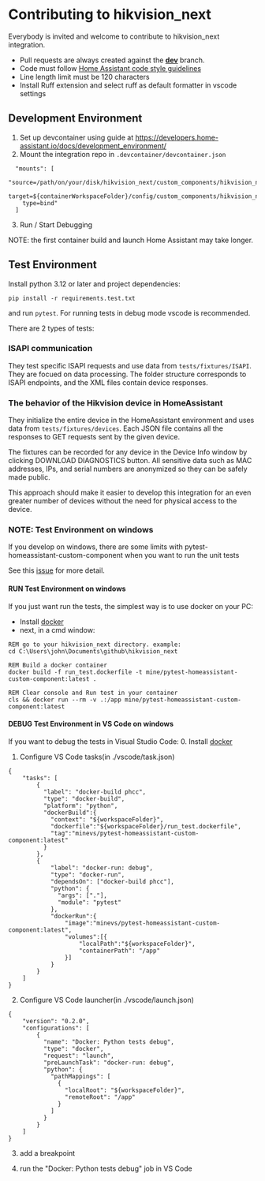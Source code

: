 # Contributing to hikvision_next
Everybody is invited and welcome to contribute to hikvision_next integration.

-   Pull requests are always created against the [**dev**](https://github.com/maciej-or/hikvision_next/tree/dev) branch.
- Code must follow [Home Assistant code style guidelines](https://developers.home-assistant.io/docs/development_guidelines)
- Line length limit must be 120 characters
- Install Ruff extension and select ruff as default formatter in vscode settings

## Development Environment
1. Set up devcontainer using guide at https://developers.home-assistant.io/docs/development_environment/
2. Mount the integration repo in `.devcontainer/devcontainer.json`
```
  "mounts": [
    "source=/path/on/your/disk/hikvision_next/custom_components/hikvision_next,
    target=${containerWorkspaceFolder}/config/custom_components/hikvision_next,
    type=bind"
  ]
```
3. Run / Start Debugging

NOTE: the first container build and launch Home Assistant may take longer.

## Test Environment

Install python 3.12 or later and project dependencies:
```
pip install -r requirements.test.txt
```
and run `pytest`. For running tests in debug mode vscode is recommended.

There are 2 types of tests:

### ISAPI communication
They test specific ISAPI requests and use data from `tests/fixtures/ISAPI`. They are focued on data processing. The folder structure corresponds to ISAPI endpoints, and the XML files contain device responses.

### The behavior of the Hikvision device in HomeAssistant

They initialize the entire device in the HomeAssistant environment and uses data from `tests/fixtures/devices`. Each JSON file contains all the responses to GET requests sent by the given device.

The fixtures can be recorded for any device in the Device Info window by clicking DOWNLOAD DIAGNOSTICS button. All sensitive data such as MAC addresses, IPs, and serial numbers are anonymized so they can be safely made public.

This approach should make it easier to develop this integration for an even greater number of devices without the need for physical access to the device.

### NOTE: Test Environment on windows

If you develop on windows, there are some limits with pytest-homeassistant-custom-component when you want to run the unit tests

See this [issue](https://github.com/MatthewFlamm/pytest-homeassistant-custom-component/issues/154) for more detail.

#### RUN Test Environment on windows
If you just want run the tests, the simplest way is to use docker on your PC:
- Install [docker](https://docs.docker.com/desktop/setup/install/windows-install/)
- next, in a cmd window:
```
REM go to your hikvision_next directory. example:
cd C:\Users\john\Documents\github\hikvision_next

REM Build a docker container 
docker build -f run_test.dockerfile -t mine/pytest-homeassistant-custom-component:latest .

REM Clear console and Run test in your container
cls && docker run --rm -v .:/app mine/pytest-homeassistant-custom-component:latest
```

#### DEBUG Test Environment in VS Code on windows
If you want to debug the tests in Visual Studio Code:
0. Install [docker](https://docs.docker.com/desktop/setup/install/windows-install/)

1. Configure VS Code tasks(in ./vscode/task.json)
```
{
    "tasks": [
        {
          "label": "docker-build phcc",
          "type": "docker-build",
          "platform": "python",
          "dockerBuild":{
            "context": "${workspaceFolder}",
            "dockerfile":"${workspaceFolder}/run_test.dockerfile",
            "tag":"minevs/pytest-homeassistant-custom-component:latest"
          }
        },
        {
            "label": "docker-run: debug",
            "type": "docker-run",
            "dependsOn": ["docker-build phcc"],
            "python": {
              "args": ["."],
              "module": "pytest"
            },
            "dockerRun":{
                "image":"minevs/pytest-homeassistant-custom-component:latest",
                "volumes":[{
                    "localPath":"${workspaceFolder}",
                    "containerPath": "/app"
                }]
            }
        }
    ]
}
```

2. Configure VS Code launcher(in ./vscode/launch.json)
```
{
    "version": "0.2.0",
    "configurations": [
        {
          "name": "Docker: Python tests debug",
          "type": "docker",
          "request": "launch",
          "preLaunchTask": "docker-run: debug",
          "python": {
            "pathMappings": [
              {
                "localRoot": "${workspaceFolder}",
                "remoteRoot": "/app"
              }
            ]
          }
        }
    ]
}
```

3. add a breakpoint

4. run the "Docker: Python tests debug" job in VS Code